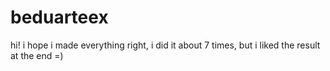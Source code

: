 # beduarteex
hi! i hope i made everything right, i did it about 7 times, but i liked the result at the end =)
